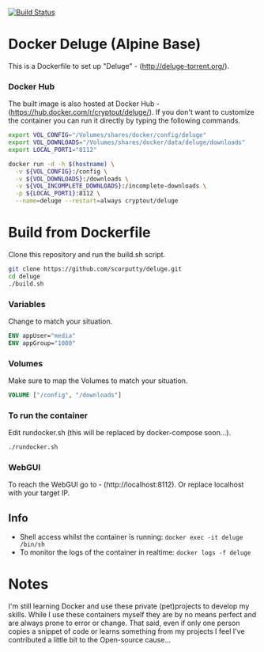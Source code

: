[![Build Status](https://travis-ci.org/scorputty/deluge.svg?branch=master)](https://travis-ci.org/scorputty/deluge)

# Docker Deluge (Alpine Base)

This is a Dockerfile to set up "Deluge" - (http://deluge-torrent.org/).

### Docker Hub
The built image is also hosted at Docker Hub - (https://hub.docker.com/r/cryptout/deluge/).
If you don't want to customize the container you can run it directly by typing the following commands.
```sh
export VOL_CONFIG="/Volumes/shares/docker/config/deluge"
export VOL_DOWNLOADS="/Volumes/shares/docker/data/deluge/downloads"
export LOCAL_PORT1="8112"

docker run -d -h $(hostname) \
  -v ${VOL_CONFIG}:/config \
  -v ${VOL_DOWNLOADS}:/downloads \
  -v ${VOL_INCOMPLETE_DOWNLOADS}:/incomplete-downloads \
  -p ${LOCAL_PORT1}:8112 \
  --name=deluge --restart=always cryptout/deluge
```

# Build from Dockerfile
Clone this repository and run the build.sh script.
```sh
git clone https://github.com/scorputty/deluge.git
cd deluge
./build.sh
```

### Variables
Change to match your situation.
```Dockerfile
ENV appUser="media"
ENV appGroup="1000"
```

### Volumes
Make sure to map the Volumes to match your situation.
```Dockerfile
VOLUME ["/config", "/downloads"]
```

### To run the container
Edit rundocker.sh (this will be replaced by docker-compose soon...).
```sh
./rundocker.sh
```

### WebGUI
To reach the WebGUI go to - (http://localhost:8112).
Or replace localhost with your target IP.

## Info
* Shell access whilst the container is running: `docker exec -it deluge /bin/sh`
* To monitor the logs of the container in realtime: `docker logs -f deluge`

# Notes
I'm still learning Docker and use these private (pet)projects to develop my skills.
While I use these containers myself they are by no means perfect and are always prone to error or change.
That said, even if only one person copies a snippet of code or learns something from my projects I feel I've contributed a little bit to the Open-source cause...
